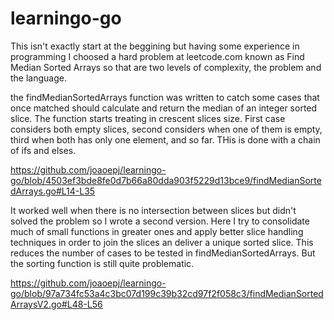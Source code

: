 # learningo-go
 
 This isn't exactly start at the beggining but having some experience in programming I choosed a hard problem at leetcode.com known as Find Median Sorted Arrays so that are two levels of complexity, the problem and the language.
 
the findMedianSortedArrays function was written to catch some cases that once matched should calculate and return the median of an integer sorted slice. The function starts treating in crescent slices size. First case considers both empty slices, second considers when one of them is empty, third when both has only one element, and so far. THis is done with a chain of ifs and elses.

https://github.com/joaoepj/learningo-go/blob/4503ef3bde8fe0d7b66a80dda903f5229d13bce9/findMedianSortedArrays.go#L14-L35

It worked well when there is no intersection between slices but didn't solved the problem so I wrote a second version. Here I try to consolidate much of small functions in greater ones and apply better slice handling techniques in order to join the slices an deliver a unique sorted slice. This reduces the number of cases to be tested in findMedianSortedArrays. But the sorting function is still quite problematic.

https://github.com/joaoepj/learningo-go/blob/97a734fc53a4c3bc07d199c39b32cd97f2f058c3/findMedianSortedArraysV2.go#L48-L56
